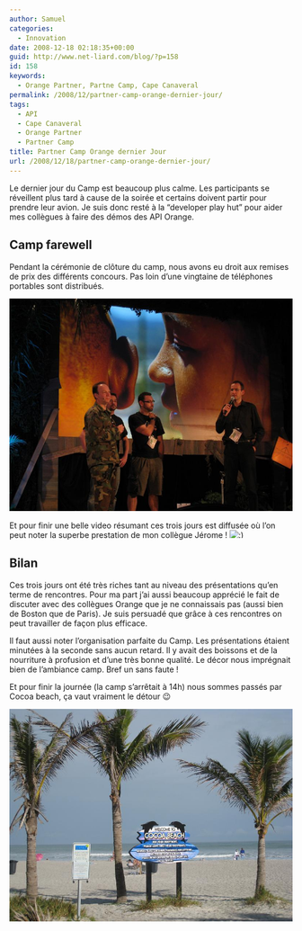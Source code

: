 ```yaml
---
author: Samuel
categories:
  - Innovation
date: 2008-12-18 02:18:35+00:00
guid: http://www.net-liard.com/blog/?p=158
id: 158
keywords:
  - Orange Partner, Partne Camp, Cape Canaveral
permalink: /2008/12/partner-camp-orange-dernier-jour/
tags:
  - API
  - Cape Canaveral
  - Orange Partner
  - Partner Camp
title: Partner Camp Orange dernier Jour
url: /2008/12/18/partner-camp-orange-dernier-jour/
---
```


Le dernier jour du Camp est beaucoup plus calme. Les participants se réveillent plus tard à cause de la soirée et certains doivent partir pour prendre leur avion. Je suis donc resté à la &#8220;developer play hut&#8221; pour aider mes collègues à faire des démos des API Orange.

## Camp farewell

Pendant la cérémonie de clôture du camp, nous avons eu droit aux remises de prix des différents concours. Pas loin d&#8217;une vingtaine de téléphones portables sont distribués.  

![photo](/images/uploads/2008/12/fin.jpg)

Et pour finir une belle video résumant ces trois jours est diffusée où l&#8217;on peut noter la superbe prestation de mon collègue Jérome ! <img src="http://www.apptom.fr/wp-includes/images/smilies/simple-smile.png" alt=":)" class="wp-smiley" style="height: 1em; max-height: 1em;" />

## Bilan

Ces trois jours ont été très riches tant au niveau des présentations qu&#8217;en terme de rencontres. Pour ma part j&#8217;ai aussi beaucoup apprécié le fait de discuter avec des collègues Orange que je ne connaissais pas (aussi bien de Boston que de Paris). Je suis persuadé que grâce à ces rencontres on peut travailler de façon plus efficace.

Il faut aussi noter l&#8217;organisation parfaite du Camp. Les présentations étaient minutées à la seconde sans aucun retard. Il y avait des boissons et de la nourriture à profusion et d&#8217;une très bonne qualité. Le décor nous imprégnait bien de l&#8217;ambiance camp. Bref un sans faute !

Et pour finir la journée (la camp s&#8217;arrêtait à 14h) nous sommes passés par Cocoa beach, ça vaut vraiment le détour 😉

![photo](/images/uploads/2008/12/cocoa.jpg)
